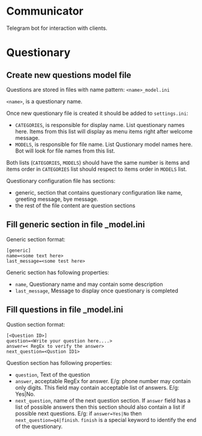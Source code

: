 # Communicator

Telegram bot for interaction with clients.

# Questionary

## Create new questions model file

Questions are stored in files with name pattern: `<name>_model.ini`

`<name>`, is a questionary name.

Once new questionary file is created it should be added to `settings.ini`:

* `CATEGORIES`, is responsible for display name. List questionary names here. 
Items from this list will display as menu items right after welcome message.
* `MODELS`, is responsible for file name. List Qustionary model names here.
Bot will look for file names from this list.

Both lists (`CATEGORIES`, `MODELS`) should have the same number is items and
 items order in `CATEGORIES` list should respect to items order in `MODELS` 
list.

Questionary configuration file has sections:

* generic, section that contains questionary configuration like name, greeting message, bye message.
* the rest of the file content are question sections

## Fill generic section in file <name>_model.ini

Generic section format:
```
[generic]
name=<some text here>
last_message=<some test here>
```

Generic section has following properties:

* `name`, Questionary name and may contain some description
* `last_message`, Message to display once questionary is completed

## Fill questions in file <name>_model.ini

Qustion section format:

```
[<Question ID>]
question=<Write your question here....>
answer=< RegEx to verify the answer>
next_question=<Qustion ID1>
```

Question section has following properties:

* `question`, Text of the question
* `answer`, acceptable RegEx for answer. E/g: phone number may contain only
 digits. This field may contain acceptable list of answers. E/g: Yes|No.
* `next_question`, name of the next question section. If `answer` field has
a list of possible answers then this section should also contain a list if
possible next questions. E/g: if `answer=Yes|No` then `next_question=q4|finish`.
`finish` is a special keyword to identify the end of the questionary.
